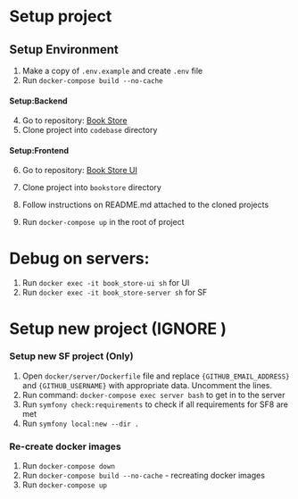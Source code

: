 # Setup project

## Setup Environment
1. Make a copy of `.env.example` and create `.env` file
2. Run `docker-compose build --no-cache`

#### Setup:Backend
4. Go to repository: [Book Store](https://github.com/entymon/book-store-php)
5. Clone project into `codebase` directory

#### Setup:Frontend
6. Go to repository: [Book Store UI](https://github.com/entymon/book-store-ui)
7. Clone project into `bookstore` directory

8. Follow instructions on README.md attached to the cloned projects
9. Run `docker-compose up` in the root of project


# Debug on servers:
1. Run `docker exec -it book_store-ui sh` for UI
2. Run `docker exec -it book_store-server sh` for SF


# Setup new project (IGNORE )

### Setup new SF project (Only)
1. Open `docker/server/Dockerfile` file and replace `{GITHUB_EMAIL_ADDRESS}` and `{GITHUB_USERNAME}` with appropriate data. Uncomment the lines.
2. Run command: `docker-compose exec server bash` to get in to the server
4. Run `symfony check:requirements` to check if all requirements for SF8 are met
5. Run `symfony local:new --dir .` 

### Re-create docker images
1. Run `docker-compose down`
2. Run `docker-compose build --no-cache` - recreating docker images
3. Run `docker-compose up` 